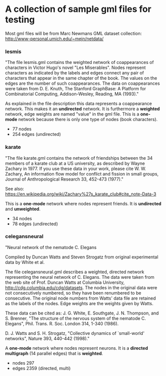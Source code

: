 # A collection of sample gml files for testing

Most gml files will be from Marc Newmans GML dataset collection: http://www-personal.umich.edu/~mejn/netdata/

### lesmis
"The file lesmis.gml contains the weighted network of coappearances of
characters in Victor Hugo's novel "Les Miserables".  Nodes represent
characters as indicated by the labels and edges connect any pair of
characters that appear in the same chapter of the book.  The values on the
edges are the number of such coappearances.  The data on coappearances were
taken from D. E. Knuth, The Stanford GraphBase: A Platform for
Combinatorial Computing, Addison-Wesley, Reading, MA (1993)."

As explained in the file description this data represents a coappearance network. This makes it an **undirected** network. It is furthermore a **weighted** network, edge weights are named "value" in the gml file. This is a **one-mode** network because there is only one type of nodes (book characters).
- 77 nodes
- 254 edges (undirected)

### karate
"The file karate.gml contains the network of friendships between the 34
members of a karate club at a US university, as described by Wayne Zachary
in 1977.  If you use these data in your work, please cite W. W. Zachary, An
information flow model for conflict and fission in small groups, Journal of
Anthropological Research 33, 452-473 (1977)."

See also: https://en.wikipedia.org/wiki/Zachary%27s_karate_club#cite_note-Data-3

This is a **one-mode** network where nodes represent friends. It is **undirected** and **unweighted**. 
- 34 nodes
- 78 edges (undirected)

### celegansneural

"Neural network of the nematode C. Elegans

Compiled by Duncan Watts and Steven Strogatz from original experimental
data by White et al.

The file celegansneural.gml describes a weighted, directed network
representing the neural network of C. Elegans.  The data were taken from
the web site of Prof. Duncan Watts at Columbia University,
http://cdg.columbia.edu/cdg/datasets.  The nodes in the original data were
not consecutively numbered, so they have been renumbered to be consecutive.
The original node numbers from Watts' data file are retained as the labels
of the nodes.  Edge weights are the weights given by Watts.

These data can be cited as:
J. G. White, E. Southgate, J. N. Thompson, and S. Brenner, "The structure
of the nervous system of the nematode C. Elegans", Phil. Trans. R. Soc.
London 314, 1-340 (1986).

D. J. Watts and S. H. Strogatz, "Collective dynamics of `small-world'
networks", Nature 393, 440-442 (1998)."

A **one-mode** network where nodes represent neurons. It is a **directed** **multigraph** (14 parallel edges) that is **weighted**.
- nodes 297
- edges 2359 (directed, multi)
